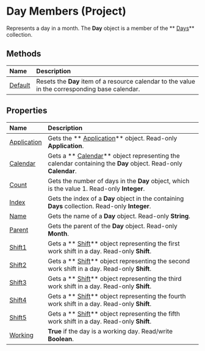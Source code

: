 
# Day Members (Project)
Represents a day in a month. The  **Day** object is a member of the ** [Days](ac9cc007-a318-c9a8-2e6c-c4834a52d5c2.md)** collection.

## Methods



|**Name**|**Description**|
|:-----|:-----|
| [Default](ed9f6b1f-71a5-b34b-908a-466db56acdc9.md)|Resets the  **Day** item of a resource calendar to the value in the corresponding base calendar.|

## Properties



|**Name**|**Description**|
|:-----|:-----|
| [Application](36e4200f-075e-bc3f-9c6e-05d43babfa9c.md)|Gets the  ** [Application](8eb91712-7784-a102-38c0-19bb056c27e9.md)** object. Read-only **Application**.|
| [Calendar](9c7d31af-8b0c-cf54-dace-581b0f6ea92a.md)|Gets a  ** [Calendar](2d3b0f05-4762-0058-15d4-47e1d2b9d9a9.md)** object representing the calendar containing the **Day** object. Read-only **Calendar**.|
| [Count](2f5c33fb-b744-6c50-5337-da693d93f28b.md)|Gets the number of days in the  **Day** object, which is the value 1. Read-only **Integer**.|
| [Index](db547956-d3a0-8bee-4a49-a53c8d28e538.md)|Gets the index of a  **Day** object in the containing **Days** collection. Read-only **Integer**.|
| [Name](5d1a843f-99bc-1918-9370-a7f5ff1fe879.md)|Gets the name of a  **Day** object. Read-only **String**.|
| [Parent](b736b2ef-28ac-5191-450f-b516c350ad6d.md)|Gets the parent of the  **Day** object. Read-only **Month**.|
| [Shift1](f57a5d81-85a6-0464-943a-0556b9521755.md)|Gets a  ** [Shift](bf224646-d1c6-bc4a-1cce-a08b2f4e417d.md)** object representing the first work shift in a day. Read-only **Shift**.|
| [Shift2](effe2df6-06fb-5376-2c8a-a0382e1e4a29.md)|Gets a  ** [Shift](bf224646-d1c6-bc4a-1cce-a08b2f4e417d.md)** object representing the second work shift in a day. Read-only **Shift**.|
| [Shift3](c8a70ddf-ef14-3388-3ddb-9e0e35d8a665.md)|Gets a  ** [Shift](bf224646-d1c6-bc4a-1cce-a08b2f4e417d.md)** object representing the third work shift in a day. Read-only **Shift**.|
| [Shift4](5cb81b06-652d-d5fc-d69c-2f21dd2135c1.md)|Gets a  ** [Shift](bf224646-d1c6-bc4a-1cce-a08b2f4e417d.md)** object representing the fourth work shift in a day. Read-only **Shift**.|
| [Shift5](fcefb5c5-c1c1-31a6-d6d1-2bd3676dbc4f.md)|Gets a  ** [Shift](bf224646-d1c6-bc4a-1cce-a08b2f4e417d.md)** object representing the fifth work shift in a day. Read-only **Shift**.|
| [Working](49230d7c-11cb-96c7-7a2f-fe5c900fd9e3.md)| **True** if the day is a working day. Read/write **Boolean**.|
